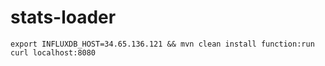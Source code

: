 # stats-loader
```
export INFLUXDB_HOST=34.65.136.121 && mvn clean install function:run
curl localhost:8080  
```